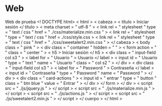 # Web
Web de prueba
<! DOCTYPE html>
< html >
< cabeza >
	< título > Iniciar sesión </ título >
	< meta  charset = " utf-8 " >
	< link  rel = " stylesheet "  type = " text / css "  href = " ./css/materialize.min.css " >
	< link  rel = " stylesheet "  type = " text / css "  href = ./css/style.css >
	< link  rel = " stylesheet "  type = " text / css "  href = " ./css/sweetalert2.min.css " >
</ cabeza >
< body  class = " pink " >
		< div  class = " container "  hidden = " " >
			< form  action = " "  class = " center " >
				< h5 > Iniciar sesión </ h5 >
				< div  class = " input-field col s3 " >
					< label  for = " Usuario " > Usuario </ label >
					< input  id = " Usuario "  type = " text "  name = " Usuario "  class = " col s2 " >
				</ div >
				< div  class = " input-field col s3 " >
					< label  for = " Password " > Contraseña </ label >
					< input  id = " Contraseña "  type = " Password "  name = " Password " >
				</ div >
				< div  class = " card-actions " >
					< input  id = " entrar "  type = " button "  class = " btn blue "  value = " Entrar " >
				</ div >
			</ form >
		</ div >
		< script  src = " ./js/jquery.js " > </ script >
		< script  src = " ./js/materialize.min.js " > </ script >
		< script  src = " ./js/actions.js " > </ script >
		< script  src = " ./js/sweetalert2.min.js " > </ script >
</ cuerpo >
</ html >
